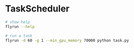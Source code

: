 # TaskScheduler

```bash
# show help
flyrun --help

# run a task
flyrun -d 60 -g 1 --min_gpu_memory 70000 python task.py

```
